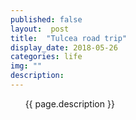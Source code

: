 ```yaml
---
published: false
layout:  post
title:  "Tulcea road trip"
display_date: 2018-05-26
categories: life
img: ""
description:
---
```


&nbsp;&nbsp;&nbsp;&nbsp;&nbsp;&nbsp;{{ page.description }}

&nbsp;&nbsp;&nbsp;&nbsp;&nbsp;&nbsp;
